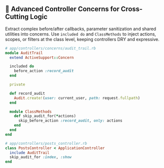 ## 🧩 Advanced Controller Concerns for Cross‐Cutting Logic

Extract complex before/after callbacks, parameter sanitization and shared utilities into concerns. Use `included do` and `ClassMethods` to inject actions, scopes, or filters at the class level, keeping controllers DRY and expressive.

```ruby
# app/controllers/concerns/audit_trail.rb
module AuditTrail
  extend ActiveSupport::Concern

  included do
    before_action :record_audit
  end

  private

  def record_audit
    Audit.create!(user: current_user, path: request.fullpath)
  end

  module ClassMethods
    def skip_audit_for(*actions)
      skip_before_action :record_audit, only: actions
    end
  end
end

# app/controllers/posts_controller.rb
class PostsController < ApplicationController
  include AuditTrail
  skip_audit_for :index, :show
end
```